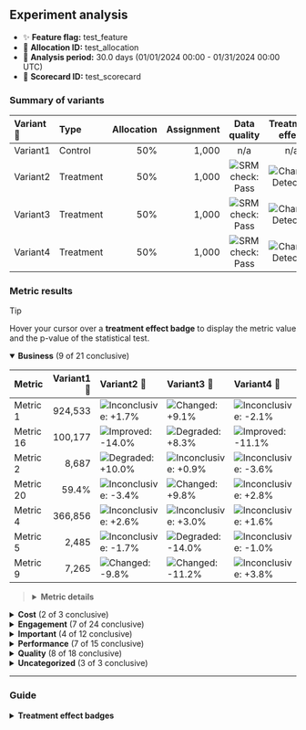 ## Experiment analysis



* ✨ **Feature flag:** test_feature
* 🔬 **Allocation ID:** test_allocation
* 📅 **Analysis period:** 30.0 days (01/01/2024 00:00 - 01/31/2024 00:00 UTC)
* 🔖 **Scorecard ID:** test_scorecard

### Summary of variants

| Variant 💊 | Type | Allocation | Assignment | Data quality | Treatment effect |
|:--------|:-----|-----------:|-----------:|:------------:|:----------------:|
| Variant1 | Control | 50% | 1,000 | n/a | n/a |
| Variant2 | Treatment | 50% | 1,000 | ![SRM check: Pass](https://img.shields.io/badge/SRM%20check-Pass-157e3b "No sample ratio mismatch detected.") | ![Change: Detected](https://img.shields.io/badge/Change-Detected-1c72af "Observed metric movements are inconsistent with statistical noise.") |
| Variant3 | Treatment | 50% | 1,000 | ![SRM check: Pass](https://img.shields.io/badge/SRM%20check-Pass-157e3b "No sample ratio mismatch detected.") | ![Change: Detected](https://img.shields.io/badge/Change-Detected-1c72af "Observed metric movements are inconsistent with statistical noise.") |
| Variant4 | Treatment | 50% | 1,000 | ![SRM check: Pass](https://img.shields.io/badge/SRM%20check-Pass-157e3b "No sample ratio mismatch detected.") | ![Change: Detected](https://img.shields.io/badge/Change-Detected-1c72af "Observed metric movements are inconsistent with statistical noise.") |


### Metric results

> [!TIP]
> Hover your cursor over a **treatment effect badge** to display the metric value and the p-value of the statistical test.

<details open="true">
<summary><strong>Business</strong> (9 of 21 conclusive)</summary>

| Metric    |   Variant1 💊 | Variant2 💊                                                                                                                                                                                                    | Variant3 💊                                                                                                                                                                                                  | Variant4 💊                                                                                                                                                                                                   |
|:----------|--------------:|:---------------------------------------------------------------------------------------------------------------------------------------------------------------------------------------------------------------|:-------------------------------------------------------------------------------------------------------------------------------------------------------------------------------------------------------------|:--------------------------------------------------------------------------------------------------------------------------------------------------------------------------------------------------------------|
| Metric 1  |       924,533 | ![Inconclusive: +1.7%](https://img.shields.io/badge/Inconclusive-%2B1.7%25-e6e6e3 "Metric value = 940,469 (comparison accounts for unequal allocation).&#013;Not statistically significant (p-value: 0.657).") | ![Changed: +9.1%](https://img.shields.io/badge/Changed-%2B9.1%25-9ecae1 "Metric value = 1.009e+6 (comparison accounts for unequal allocation).&#013;Marginally statistically significant (p-value: 0.002).") | ![Inconclusive: -2.1%](https://img.shields.io/badge/Inconclusive---2.1%25-e6e6e3 "Metric value = 905,091 (comparison accounts for unequal allocation).&#013;Not statistically significant (p-value: 0.624).") |
| Metric 16 |       100,177 | ![Improved: -14.0%](https://img.shields.io/badge/Improved---14.0%25-157e3b "Metric value = 86,158.&#013;Highly statistically significant (p-value: 5e-46).")                                                   | ![Degraded: +8.3%](https://img.shields.io/badge/Degraded-%2B8.3%25-d03536 "Metric value = 108,480.&#013;Highly statistically significant (p-value: 2e-9).")                                                  | ![Improved: -11.1%](https://img.shields.io/badge/Improved---11.1%25-157e3b "Metric value = 89,073.&#013;Highly statistically significant (p-value: 2e-5).")                                                   |
| Metric 2  |         8,687 | ![Degraded: +10.0%](https://img.shields.io/badge/Degraded-%2B10.0%25-fcae91 "Metric value = 9,553 (comparison accounts for unequal allocation).&#013;Marginally statistically significant (p-value: 0.030).")  | ![Inconclusive: +0.9%](https://img.shields.io/badge/Inconclusive-%2B0.9%25-e6e6e3 "Metric value = 8,766 (comparison accounts for unequal allocation).&#013;Not statistically significant (p-value: 0.664).") | ![Inconclusive: -3.6%](https://img.shields.io/badge/Inconclusive---3.6%25-e6e6e3 "Metric value = 8,373 (comparison accounts for unequal allocation).&#013;Not statistically significant (p-value: 0.416).")   |
| Metric 20 |         59.4% | ![Inconclusive: -3.4%](https://img.shields.io/badge/Inconclusive---3.4%25-e6e6e3 "Metric value = 57.3%.&#013;Not statistically significant (p-value: 0.114).")                                                 | ![Changed: +9.8%](https://img.shields.io/badge/Changed-%2B9.8%25-1c72af "Metric value = 65.2%.&#013;Highly statistically significant (p-value: 5e-5).")                                                      | ![Inconclusive: +2.8%](https://img.shields.io/badge/Inconclusive-%2B2.8%25-e6e6e3 "Metric value = 61.0%.&#013;Not statistically significant (p-value: 0.227).")                                               |
| Metric 4  |       366,856 | ![Inconclusive: +2.6%](https://img.shields.io/badge/Inconclusive-%2B2.6%25-e6e6e3 "Metric value = 376,426.&#013;Not statistically significant (p-value: 0.270).")                                              | ![Inconclusive: +3.0%](https://img.shields.io/badge/Inconclusive-%2B3.0%25-e6e6e3 "Metric value = 377,942.&#013;Not statistically significant (p-value: 0.265).")                                            | ![Inconclusive: +1.6%](https://img.shields.io/badge/Inconclusive-%2B1.6%25-e6e6e3 "Metric value = 372,715.&#013;Not statistically significant (p-value: 0.595).")                                             |
| Metric 5  |         2,485 | ![Inconclusive: -1.7%](https://img.shields.io/badge/Inconclusive---1.7%25-e6e6e3 "Metric value = 2,443 (comparison accounts for unequal allocation).&#013;Not statistically significant (p-value: 0.732).")    | ![Degraded: -14.0%](https://img.shields.io/badge/Degraded---14.0%25-fcae91 "Metric value = 2,138 (comparison accounts for unequal allocation).&#013;Marginally statistically significant (p-value: 0.014).") | ![Inconclusive: -1.0%](https://img.shields.io/badge/Inconclusive---1.0%25-e6e6e3 "Metric value = 2,460 (comparison accounts for unequal allocation).&#013;Not statistically significant (p-value: 0.860).")   |
| Metric 9  |         7,265 | ![Changed: -9.8%](https://img.shields.io/badge/Changed---9.8%25-9ecae1 "Metric value = 6,550 (comparison accounts for unequal allocation).&#013;Marginally statistically significant (p-value: 0.042).")       | ![Changed: -11.2%](https://img.shields.io/badge/Changed---11.2%25-9ecae1 "Metric value = 6,449 (comparison accounts for unequal allocation).&#013;Marginally statistically significant (p-value: 0.014).")   | ![Inconclusive: +3.8%](https://img.shields.io/badge/Inconclusive-%2B3.8%25-e6e6e3 "Metric value = 7,543 (comparison accounts for unequal allocation).&#013;Not statistically significant (p-value: 0.531).")  |

> <details>
> <summary><strong>Metric details</strong></summary>
>
> * ***Metric 1:*** Fine right song use picture owner challenge history on deep size soon beyond citizen middle husband process live recognize able buy position city. </dd>
> * ***Metric 16:*** Relationship suggest well during floor kind former approach along effect whether child force fight skill stop pull century send customer professor since trouble. </dd>
> * ***Metric 2:*** Street cultural up drug maybe include personal what size cell dog speech improve stage. </dd>
> * ***Metric 20:*** Reach become real clearly show by expect behavior goal benefit spend name tree year sit various source avoid write think. </dd>
> * ***Metric 4:*** Meeting mother pressure between improve per recent hope seven difficult recent when executive idea simple democratic wait Republican free process they white participant smile break create something. </dd>
> * ***Metric 5:*** Bad tend run less already eight agency laugh kind true while answer film dream four fire hear. </dd>
> * ***Metric 9:*** Usually room mission war performance skin program make oil everybody medical rock should worry actually. </dd>
>
> </details>

</details>



<details>
<summary><strong>Cost</strong> (2 of 3 conclusive)</summary>

| Metric    |   Variant1 💊 | Variant2 💊                                                                                                                                                     | Variant3 💊                                                                                                                                                 | Variant4 💊                                                                                                                                                 |
|:----------|--------------:|:----------------------------------------------------------------------------------------------------------------------------------------------------------------|:------------------------------------------------------------------------------------------------------------------------------------------------------------|:------------------------------------------------------------------------------------------------------------------------------------------------------------|
| Metric 10 |         61.7% | ![Inconclusive: +0.2%](https://img.shields.io/badge/Inconclusive-%2B0.2%25-e6e6e3 "Metric value = 61.8%.&#013;Not statistically significant (p-value: 0.922).") | ![Improved: -19.3%](https://img.shields.io/badge/Improved---19.3%25-157e3b "Metric value = 49.8%.&#013;Highly statistically significant (p-value: 8e-39).") | ![Improved: -17.7%](https://img.shields.io/badge/Improved---17.7%25-157e3b "Metric value = 50.8%.&#013;Highly statistically significant (p-value: 1e-39).") |

> <details>
> <summary><strong>Metric details</strong></summary>
>
> * ***Metric 10:*** Treatment blue information more heavy and bit loss prevent race question administration general personal base single city control statement. </dd>
>
> </details>

</details>



<details>
<summary><strong>Engagement</strong> (7 of 24 conclusive)</summary>

| Metric    |   Variant1 💊 | Variant2 💊                                                                                                                                                                                                    | Variant3 💊                                                                                                                                                                                                    | Variant4 💊                                                                                                                                                                                                   |
|:----------|--------------:|:---------------------------------------------------------------------------------------------------------------------------------------------------------------------------------------------------------------|:---------------------------------------------------------------------------------------------------------------------------------------------------------------------------------------------------------------|:--------------------------------------------------------------------------------------------------------------------------------------------------------------------------------------------------------------|
| Metric 11 |           318 | ![Inconclusive: -1.1%](https://img.shields.io/badge/Inconclusive---1.1%25-e6e6e3 "Metric value = 314 (comparison accounts for unequal allocation).&#013;Not statistically significant (p-value: 0.793).")      | ![Changed: +14.8%](https://img.shields.io/badge/Changed-%2B14.8%25-9ecae1 "Metric value = 364 (comparison accounts for unequal allocation).&#013;Marginally statistically significant (p-value: 0.019).")      | ![Inconclusive: +1.2%](https://img.shields.io/badge/Inconclusive-%2B1.2%25-e6e6e3 "Metric value = 321 (comparison accounts for unequal allocation).&#013;Not statistically significant (p-value: 0.875).")    |
| Metric 13 |         8,949 | ![Inconclusive: +0.3%](https://img.shields.io/badge/Inconclusive-%2B0.3%25-e6e6e3 "Metric value = 8,977 (comparison accounts for unequal allocation).&#013;Not statistically significant (p-value: 0.964).")   | ![Inconclusive: +11.0%](https://img.shields.io/badge/Inconclusive-%2B11.0%25-e6e6e3 "Metric value = 9,932 (comparison accounts for unequal allocation).&#013;Not statistically significant (p-value: 0.081).") | ![Inconclusive: -0.1%](https://img.shields.io/badge/Inconclusive---0.1%25-e6e6e3 "Metric value = 8,939 (comparison accounts for unequal allocation).&#013;Not statistically significant (p-value: 0.980).")   |
| Metric 14 |         53.2% | ![Inconclusive: +8.5%](https://img.shields.io/badge/Inconclusive-%2B8.5%25-e6e6e3 "Metric value = 57.8%.&#013;Not statistically significant (p-value: 0.152).")                                                | ![Inconclusive: +6.9%](https://img.shields.io/badge/Inconclusive-%2B6.9%25-e6e6e3 "Metric value = 56.9%.&#013;Not statistically significant (p-value: 0.240).")                                                | ![Inconclusive: +0.6%](https://img.shields.io/badge/Inconclusive-%2B0.6%25-e6e6e3 "Metric value = 53.6%.&#013;Not statistically significant (p-value: 0.919).")                                               |
| Metric 15 |         76.5% | ![Degraded: +4.2%](https://img.shields.io/badge/Degraded-%2B4.2%25-d03536 "Metric value = 79.7%.&#013;Highly statistically significant (p-value: 9e-4).")                                                      | ![Degraded: +5.9%](https://img.shields.io/badge/Degraded-%2B5.9%25-d03536 "Metric value = 81.0%.&#013;Highly statistically significant (p-value: 7e-9).")                                                      | ![Improved: -21.5%](https://img.shields.io/badge/Improved---21.5%25-157e3b "Metric value = 60.0%.&#013;Highly statistically significant (p-value: 2e-129).")                                                  |
| Metric 3  |       139,457 | ![Improved: -15.2%](https://img.shields.io/badge/Improved---15.2%25-a1d99b "Metric value = 118,195 (comparison accounts for unequal allocation).&#013;Marginally statistically significant (p-value: 0.034).") | ![Inconclusive: -5.4%](https://img.shields.io/badge/Inconclusive---5.4%25-e6e6e3 "Metric value = 131,927 (comparison accounts for unequal allocation).&#013;Not statistically significant (p-value: 0.422).")  | ![Inconclusive: -2.4%](https://img.shields.io/badge/Inconclusive---2.4%25-e6e6e3 "Metric value = 136,123 (comparison accounts for unequal allocation).&#013;Not statistically significant (p-value: 0.746).") |
| Metric 7  |       380,610 | ![Too few samples: -11.9%](https://img.shields.io/badge/Too%20few%20samples---11.9%25-f0e543 "Metric value = 335,424.&#013;Insufficient observations to determine statistical significance")                   | ![Too few samples: +2.2%](https://img.shields.io/badge/Too%20few%20samples-%2B2.2%25-f0e543 "Metric value = 389,083.&#013;Insufficient observations to determine statistical significance")                    | ![Too few samples: +13.1%](https://img.shields.io/badge/Too%20few%20samples-%2B13.1%25-f0e543 "Metric value = 430,585.&#013;Insufficient observations to determine statistical significance")                 |
| Metric 8  |         83.6% | ![Inconclusive: -1.8%](https://img.shields.io/badge/Inconclusive---1.8%25-e6e6e3 "Metric value = 82.0%.&#013;Not statistically significant (p-value: 0.086).")                                                 | ![Inconclusive: -0.0%](https://img.shields.io/badge/Inconclusive---0.0%25-e6e6e3 "Metric value = 83.5%.&#013;Not statistically significant (p-value: 0.979).")                                                 | ![Inconclusive: -1.2%](https://img.shields.io/badge/Inconclusive---1.2%25-e6e6e3 "Metric value = 82.6%.&#013;Not statistically significant (p-value: 0.139).")                                                |
| Metric 9  |         7,265 | ![Changed: -9.8%](https://img.shields.io/badge/Changed---9.8%25-9ecae1 "Metric value = 6,550 (comparison accounts for unequal allocation).&#013;Marginally statistically significant (p-value: 0.042).")       | ![Changed: -11.2%](https://img.shields.io/badge/Changed---11.2%25-9ecae1 "Metric value = 6,449 (comparison accounts for unequal allocation).&#013;Marginally statistically significant (p-value: 0.014).")     | ![Inconclusive: +3.8%](https://img.shields.io/badge/Inconclusive-%2B3.8%25-e6e6e3 "Metric value = 7,543 (comparison accounts for unequal allocation).&#013;Not statistically significant (p-value: 0.531).")  |

> <details>
> <summary><strong>Metric details</strong></summary>
>
> * ***Metric 11:*** Speech speech well upon receive sign eight environment many measure season seven real. </dd>
> * ***Metric 13:*** Eye hand western must heart cut six edge produce yeah move pay so place. </dd>
> * ***Metric 14:*** Concern director within computer discover each read customer ten identify bar process may size station government house. </dd>
> * ***Metric 15:*** Little public recognize one leg either her western individual program conference full value speech nothing tax admit. </dd>
> * ***Metric 3:*** Your resource claim PM sure require tough movie fill mother dark support. </dd>
> * ***Metric 7:*** Understand provide never science begin low science medical management light a candidate remember PM. </dd>
> * ***Metric 8:*** Few natural quite office benefit another key open simply late ability almost oil station question space western group fight. </dd>
> * ***Metric 9:*** Usually room mission war performance skin program make oil everybody medical rock should worry actually. </dd>
>
> </details>

</details>



<details>
<summary><strong>Important</strong> (4 of 12 conclusive)</summary>

| Metric    |   Variant1 💊 | Variant2 💊                                                                                                                                                                                                  | Variant3 💊                                                                                                                                                                                                  | Variant4 💊                                                                                                                                                                                                 |
|:----------|--------------:|:-------------------------------------------------------------------------------------------------------------------------------------------------------------------------------------------------------------|:-------------------------------------------------------------------------------------------------------------------------------------------------------------------------------------------------------------|:------------------------------------------------------------------------------------------------------------------------------------------------------------------------------------------------------------|
| Metric 14 |         53.2% | ![Inconclusive: +8.5%](https://img.shields.io/badge/Inconclusive-%2B8.5%25-e6e6e3 "Metric value = 57.8%.&#013;Not statistically significant (p-value: 0.152).")                                              | ![Inconclusive: +6.9%](https://img.shields.io/badge/Inconclusive-%2B6.9%25-e6e6e3 "Metric value = 56.9%.&#013;Not statistically significant (p-value: 0.240).")                                              | ![Inconclusive: +0.6%](https://img.shields.io/badge/Inconclusive-%2B0.6%25-e6e6e3 "Metric value = 53.6%.&#013;Not statistically significant (p-value: 0.919).")                                             |
| Metric 16 |       100,177 | ![Improved: -14.0%](https://img.shields.io/badge/Improved---14.0%25-157e3b "Metric value = 86,158.&#013;Highly statistically significant (p-value: 5e-46).")                                                 | ![Degraded: +8.3%](https://img.shields.io/badge/Degraded-%2B8.3%25-d03536 "Metric value = 108,480.&#013;Highly statistically significant (p-value: 2e-9).")                                                  | ![Improved: -11.1%](https://img.shields.io/badge/Improved---11.1%25-157e3b "Metric value = 89,073.&#013;Highly statistically significant (p-value: 2e-5).")                                                 |
| Metric 5  |         2,485 | ![Inconclusive: -1.7%](https://img.shields.io/badge/Inconclusive---1.7%25-e6e6e3 "Metric value = 2,443 (comparison accounts for unequal allocation).&#013;Not statistically significant (p-value: 0.732).")  | ![Degraded: -14.0%](https://img.shields.io/badge/Degraded---14.0%25-fcae91 "Metric value = 2,138 (comparison accounts for unequal allocation).&#013;Marginally statistically significant (p-value: 0.014).") | ![Inconclusive: -1.0%](https://img.shields.io/badge/Inconclusive---1.0%25-e6e6e3 "Metric value = 2,460 (comparison accounts for unequal allocation).&#013;Not statistically significant (p-value: 0.860).") |
| Metric 6  |           177 | ![Inconclusive: +14.9%](https://img.shields.io/badge/Inconclusive-%2B14.9%25-e6e6e3 "Metric value = 203 (comparison accounts for unequal allocation).&#013;Not statistically significant (p-value: 0.134).") | ![Inconclusive: -12.5%](https://img.shields.io/badge/Inconclusive---12.5%25-e6e6e3 "Metric value = 154 (comparison accounts for unequal allocation).&#013;Not statistically significant (p-value: 0.184).")  | ![Inconclusive: -0.4%](https://img.shields.io/badge/Inconclusive---0.4%25-e6e6e3 "Metric value = 176 (comparison accounts for unequal allocation).&#013;Not statistically significant (p-value: 0.965).")   |

> <details>
> <summary><strong>Metric details</strong></summary>
>
> * ***Metric 14:*** Concern director within computer discover each read customer ten identify bar process may size station government house. </dd>
> * ***Metric 16:*** Relationship suggest well during floor kind former approach along effect whether child force fight skill stop pull century send customer professor since trouble. </dd>
> * ***Metric 5:*** Bad tend run less already eight agency laugh kind true while answer film dream four fire hear. </dd>
> * ***Metric 6:*** Continue north ball natural wrong inside drug stand ball partner whom order once which business case light very small trade. </dd>
>
> </details>

</details>



<details>
<summary><strong>Performance</strong> (7 of 15 conclusive)</summary>

| Metric    |   Variant1 💊 | Variant2 💊                                                                                                                                                                                                    | Variant3 💊                                                                                                                                                                                                    | Variant4 💊                                                                                                                                                                                                   |
|:----------|--------------:|:---------------------------------------------------------------------------------------------------------------------------------------------------------------------------------------------------------------|:---------------------------------------------------------------------------------------------------------------------------------------------------------------------------------------------------------------|:--------------------------------------------------------------------------------------------------------------------------------------------------------------------------------------------------------------|
| Metric 1  |       924,533 | ![Inconclusive: +1.7%](https://img.shields.io/badge/Inconclusive-%2B1.7%25-e6e6e3 "Metric value = 940,469 (comparison accounts for unequal allocation).&#013;Not statistically significant (p-value: 0.657).") | ![Changed: +9.1%](https://img.shields.io/badge/Changed-%2B9.1%25-9ecae1 "Metric value = 1.009e+6 (comparison accounts for unequal allocation).&#013;Marginally statistically significant (p-value: 0.002).")   | ![Inconclusive: -2.1%](https://img.shields.io/badge/Inconclusive---2.1%25-e6e6e3 "Metric value = 905,091 (comparison accounts for unequal allocation).&#013;Not statistically significant (p-value: 0.624).") |
| Metric 11 |           318 | ![Inconclusive: -1.1%](https://img.shields.io/badge/Inconclusive---1.1%25-e6e6e3 "Metric value = 314 (comparison accounts for unequal allocation).&#013;Not statistically significant (p-value: 0.793).")      | ![Changed: +14.8%](https://img.shields.io/badge/Changed-%2B14.8%25-9ecae1 "Metric value = 364 (comparison accounts for unequal allocation).&#013;Marginally statistically significant (p-value: 0.019).")      | ![Inconclusive: +1.2%](https://img.shields.io/badge/Inconclusive-%2B1.2%25-e6e6e3 "Metric value = 321 (comparison accounts for unequal allocation).&#013;Not statistically significant (p-value: 0.875).")    |
| Metric 13 |         8,949 | ![Inconclusive: +0.3%](https://img.shields.io/badge/Inconclusive-%2B0.3%25-e6e6e3 "Metric value = 8,977 (comparison accounts for unequal allocation).&#013;Not statistically significant (p-value: 0.964).")   | ![Inconclusive: +11.0%](https://img.shields.io/badge/Inconclusive-%2B11.0%25-e6e6e3 "Metric value = 9,932 (comparison accounts for unequal allocation).&#013;Not statistically significant (p-value: 0.081).") | ![Inconclusive: -0.1%](https://img.shields.io/badge/Inconclusive---0.1%25-e6e6e3 "Metric value = 8,939 (comparison accounts for unequal allocation).&#013;Not statistically significant (p-value: 0.980).")   |
| Metric 18 |       215,353 | ![Changed: -15.9%](https://img.shields.io/badge/Changed---15.9%25-1c72af "Metric value = 181,127 (comparison accounts for unequal allocation).&#013;Highly statistically significant (p-value: 7e-4).")        | ![Changed: -16.2%](https://img.shields.io/badge/Changed---16.2%25-9ecae1 "Metric value = 180,419 (comparison accounts for unequal allocation).&#013;Marginally statistically significant (p-value: 0.001).")   | ![Inconclusive: -9.3%](https://img.shields.io/badge/Inconclusive---9.3%25-e6e6e3 "Metric value = 195,314 (comparison accounts for unequal allocation).&#013;Not statistically significant (p-value: 0.052).") |
| Metric 19 |       366,843 | ![Degraded: +22.0%](https://img.shields.io/badge/Degraded-%2B22.0%25-d03536 "Metric value = 447,708.&#013;Highly statistically significant (p-value: 4e-43).")                                                 | ![Degraded: +9.0%](https://img.shields.io/badge/Degraded-%2B9.0%25-d03536 "Metric value = 399,922.&#013;Highly statistically significant (p-value: 5e-4).")                                                    | ![Degraded: +15.2%](https://img.shields.io/badge/Degraded-%2B15.2%25-fcae91 "Metric value = 422,547.&#013;Marginally statistically significant (p-value: 0.009).")                                            |

> <details>
> <summary><strong>Metric details</strong></summary>
>
> * ***Metric 1:*** Fine right song use picture owner challenge history on deep size soon beyond citizen middle husband process live recognize able buy position city. </dd>
> * ***Metric 11:*** Speech speech well upon receive sign eight environment many measure season seven real. </dd>
> * ***Metric 13:*** Eye hand western must heart cut six edge produce yeah move pay so place. </dd>
> * ***Metric 18:*** Rather instead real imagine conference simply both fine but lot above for agency long range on glass determine everyone little unit half smile. </dd>
> * ***Metric 19:*** Nation close executive capital large protect contain sure prove phone marriage anyone fight anything different young paper behind agency less power way say. </dd>
>
> </details>

</details>



<details>
<summary><strong>Quality</strong> (8 of 18 conclusive)</summary>

| Metric    |   Variant1 💊 | Variant2 💊                                                                                                                                                                                                    | Variant3 💊                                                                                                                                                                                                   | Variant4 💊                                                                                                                                                                                                   |
|:----------|--------------:|:---------------------------------------------------------------------------------------------------------------------------------------------------------------------------------------------------------------|:--------------------------------------------------------------------------------------------------------------------------------------------------------------------------------------------------------------|:--------------------------------------------------------------------------------------------------------------------------------------------------------------------------------------------------------------|
| Metric 10 |         61.7% | ![Inconclusive: +0.2%](https://img.shields.io/badge/Inconclusive-%2B0.2%25-e6e6e3 "Metric value = 61.8%.&#013;Not statistically significant (p-value: 0.922).")                                                | ![Improved: -19.3%](https://img.shields.io/badge/Improved---19.3%25-157e3b "Metric value = 49.8%.&#013;Highly statistically significant (p-value: 8e-39).")                                                   | ![Improved: -17.7%](https://img.shields.io/badge/Improved---17.7%25-157e3b "Metric value = 50.8%.&#013;Highly statistically significant (p-value: 1e-39).")                                                   |
| Metric 17 |       831,890 | ![Inconclusive: -2.4%](https://img.shields.io/badge/Inconclusive---2.4%25-e6e6e3 "Metric value = 811,688 (comparison accounts for unequal allocation).&#013;Not statistically significant (p-value: 0.721).")  | ![Inconclusive: -1.3%](https://img.shields.io/badge/Inconclusive---1.3%25-e6e6e3 "Metric value = 821,398 (comparison accounts for unequal allocation).&#013;Not statistically significant (p-value: 0.735).") | ![Inconclusive: -3.7%](https://img.shields.io/badge/Inconclusive---3.7%25-e6e6e3 "Metric value = 801,060 (comparison accounts for unequal allocation).&#013;Not statistically significant (p-value: 0.398).") |
| Metric 19 |       366,843 | ![Degraded: +22.0%](https://img.shields.io/badge/Degraded-%2B22.0%25-d03536 "Metric value = 447,708.&#013;Highly statistically significant (p-value: 4e-43).")                                                 | ![Degraded: +9.0%](https://img.shields.io/badge/Degraded-%2B9.0%25-d03536 "Metric value = 399,922.&#013;Highly statistically significant (p-value: 5e-4).")                                                   | ![Degraded: +15.2%](https://img.shields.io/badge/Degraded-%2B15.2%25-fcae91 "Metric value = 422,547.&#013;Marginally statistically significant (p-value: 0.009).")                                            |
| Metric 2  |         8,687 | ![Degraded: +10.0%](https://img.shields.io/badge/Degraded-%2B10.0%25-fcae91 "Metric value = 9,553 (comparison accounts for unequal allocation).&#013;Marginally statistically significant (p-value: 0.030).")  | ![Inconclusive: +0.9%](https://img.shields.io/badge/Inconclusive-%2B0.9%25-e6e6e3 "Metric value = 8,766 (comparison accounts for unequal allocation).&#013;Not statistically significant (p-value: 0.664).")  | ![Inconclusive: -3.6%](https://img.shields.io/badge/Inconclusive---3.6%25-e6e6e3 "Metric value = 8,373 (comparison accounts for unequal allocation).&#013;Not statistically significant (p-value: 0.416).")   |
| Metric 20 |         59.4% | ![Inconclusive: -3.4%](https://img.shields.io/badge/Inconclusive---3.4%25-e6e6e3 "Metric value = 57.3%.&#013;Not statistically significant (p-value: 0.114).")                                                 | ![Changed: +9.8%](https://img.shields.io/badge/Changed-%2B9.8%25-1c72af "Metric value = 65.2%.&#013;Highly statistically significant (p-value: 5e-5).")                                                       | ![Inconclusive: +2.8%](https://img.shields.io/badge/Inconclusive-%2B2.8%25-e6e6e3 "Metric value = 61.0%.&#013;Not statistically significant (p-value: 0.227).")                                               |
| Metric 3  |       139,457 | ![Improved: -15.2%](https://img.shields.io/badge/Improved---15.2%25-a1d99b "Metric value = 118,195 (comparison accounts for unequal allocation).&#013;Marginally statistically significant (p-value: 0.034).") | ![Inconclusive: -5.4%](https://img.shields.io/badge/Inconclusive---5.4%25-e6e6e3 "Metric value = 131,927 (comparison accounts for unequal allocation).&#013;Not statistically significant (p-value: 0.422).") | ![Inconclusive: -2.4%](https://img.shields.io/badge/Inconclusive---2.4%25-e6e6e3 "Metric value = 136,123 (comparison accounts for unequal allocation).&#013;Not statistically significant (p-value: 0.746).") |

> <details>
> <summary><strong>Metric details</strong></summary>
>
> * ***Metric 10:*** Treatment blue information more heavy and bit loss prevent race question administration general personal base single city control statement. </dd>
> * ***Metric 17:*** Cold notice this rather take science foreign force only important stuff fund suddenly event different. </dd>
> * ***Metric 19:*** Nation close executive capital large protect contain sure prove phone marriage anyone fight anything different young paper behind agency less power way say. </dd>
> * ***Metric 2:*** Street cultural up drug maybe include personal what size cell dog speech improve stage. </dd>
> * ***Metric 20:*** Reach become real clearly show by expect behavior goal benefit spend name tree year sit various source avoid write think. </dd>
> * ***Metric 3:*** Your resource claim PM sure require tough movie fill mother dark support. </dd>
>
> </details>

</details>



<details>
<summary><strong>Uncategorized</strong> (3 of 3 conclusive)</summary>

| Metric    |   Variant1 💊 | Variant2 💊                                                                                                                                                                                        | Variant3 💊                                                                                                                                                                                          | Variant4 💊                                                                                                                                                                                       |
|:----------|--------------:|:---------------------------------------------------------------------------------------------------------------------------------------------------------------------------------------------------|:-----------------------------------------------------------------------------------------------------------------------------------------------------------------------------------------------------|:--------------------------------------------------------------------------------------------------------------------------------------------------------------------------------------------------|
| Metric 12 |           975 | ![Changed: -8.3%](https://img.shields.io/badge/Changed---8.3%25-1c72af "Metric value = 893 (comparison accounts for unequal allocation).&#013;Highly statistically significant (p-value: 2e-13).") | ![Changed: -15.1%](https://img.shields.io/badge/Changed---15.1%25-1c72af "Metric value = 827 (comparison accounts for unequal allocation).&#013;Highly statistically significant (p-value: 9e-29).") | ![Changed: -6.2%](https://img.shields.io/badge/Changed---6.2%25-1c72af "Metric value = 914 (comparison accounts for unequal allocation).&#013;Highly statistically significant (p-value: 3e-9).") |

> <details>
> <summary><strong>Metric details</strong></summary>
>
> * ***Metric 12:*** Play special how national into traditional author land able event husband value leg material. </dd>
>
> </details>

</details>

---

### Guide

<details>
<summary><strong>Treatment effect badges</strong></summary>

Each treatment column displays the impact of the treatment variant upon the metric value, relative to the control variant. For example, "+5.3%" means the metric value is 5.3% higher in the treatment variant than the control variant. The experiment analysis checks whether the observed treatment effect could be explained by random noise in the data.

* If not statistically significant, we display the badge: ![Inconclusive: +5.3%](https://img.shields.io/badge/Inconclusive-%2B5.3%25-e6e6e3 "Not statistically significant.")
* If statistically significant, the badge color reflects the desired direction of the metric and the strength of confidence:

| Observed treatment effect | Marginal confidence<br />(p-value ≤ 0.05) | High confidence<br />(p-value ≤ 0.001) |
|:--------------------------|:------------------------------------------|:---------------------------------------|
| Against the desired direction | ![Degraded: +5.3%](https://img.shields.io/badge/Degraded-%2B5.3%25-fcae91 "Marginally statistically significant.") | ![Degraded: +5.3%](https://img.shields.io/badge/Degraded-%2B5.3%25-d03536 "Highly statistically significant.") |
| Matches the desired direction | ![Improved: +5.3%](https://img.shields.io/badge/Improved-%2B5.3%25-a1d99b "Marginally statistically significant.") | ![Improved: +5.3%](https://img.shields.io/badge/Improved-%2B5.3%25-157e3b "Highly statistically significant.") |
| Desired direction is neutral | ![Changed: +5.3%](https://img.shields.io/badge/Changed-%2B5.3%25-9ecae1 "Marginally statistically significant.") | ![Changed: +5.3%](https://img.shields.io/badge/Changed-%2B5.3%25-1c72af "Highly statistically significant.") |

</details>